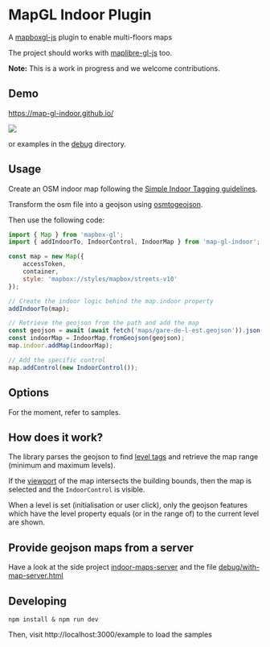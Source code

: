 # MapGL Indoor Plugin

A [mapboxgl-js](https://github.com/mapbox/mapbox-gl-js) plugin to enable multi-floors maps

The project should works with [maplibre-gl-js](https://github.com/maplibre/maplibre-gl-js) too.

__Note:__ This is a work in progress and we welcome contributions.


## Demo

https://map-gl-indoor.github.io/

<img src="https://user-images.githubusercontent.com/3089186/81498920-f2ed3300-92c7-11ea-8314-1a5175c5e73a.png" style="max-width:600px" />

or examples in the [debug](debug) directory.

## Usage

Create an OSM indoor map following the [Simple Indoor Tagging guidelines](https://wiki.openstreetmap.org/wiki/Simple_Indoor_Tagging).

Transform the osm file into a geojson using [osmtogeojson](https://github.com/tyrasd/osmtogeojson).

Then use the following code:

```js
import { Map } from 'mapbox-gl';
import { addIndoorTo, IndoorControl, IndoorMap } from 'map-gl-indoor';

const map = new Map({
    accessToken,
    container,
    style: 'mapbox://styles/mapbox/streets-v10'
});

// Create the indoor logic behind the map.indoor property
addIndoorTo(map);

// Retrieve the geojson from the path and add the map
const geojson = await (await fetch('maps/gare-de-l-est.geojson')).json();
const indoorMap = IndoorMap.fromGeojson(geojson);
map.indoor.addMap(indoorMap);

// Add the specific control
map.addControl(new IndoorControl());
```

## Options

For the moment, refer to samples.


## How does it work?

The library parses the geojson to find [level tags](https://wiki.openstreetmap.org/wiki/Key:level) and retrieve the map range (minimum and maximum levels).

If the [viewport](https://github.com/mapbox/mapbox-gl-js/blob/master/src/ui/map.js#L601) of the map intersects the building bounds, then the map is selected and the `IndoorControl` is visible.

When a level is set (initialisation or user click), only the geojson features which have the level property equals (or in the range of) to the current level are shown.


## Provide geojson maps from a server

Have a look at the side project [indoor-maps-server](https://github.com/map-gl-indoor/indoor-maps-server) and the file [debug/with-map-server.html](debug/with-map-server.html)

## Developing

    npm install & npm run dev

Then, visit http://localhost:3000/example to load the samples
